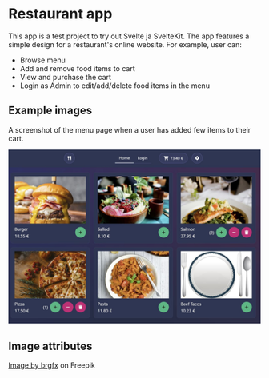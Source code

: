 # Restaurant app

This app is a test project to try out Svelte ja SvelteKit. The app features a simple design for a restaurant's online website. For example, user can:

- Browse menu
- Add and remove food items to cart
- View and purchase the cart
- Login as Admin to edit/add/delete food items in the menu

## Example images

A screenshot of the menu page when a user has added few items to their cart.

![plot](./static/example-menu.JPG)

## Image attributes

<a href="https://www.freepik.com/free-vector/dining-set_6027751.htm#query=cutlery%20cartoon&position=49&from_view=keyword&track=ais">Image by brgfx</a> on Freepik
